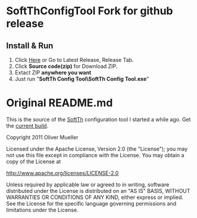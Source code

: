 # SoftThConfigTool Fork for github release
## Install & Run
1. Click [Here](https://github.com/icaros7/SoftThConfigTool/releases/latest) or Go to Latest Release, Release Tab.
2. Click **Source code(zip)** for Download ZIP.
3. Extact ZIP **anywhere you want**
4. Just run "**SoftTh Config Tool\SoftTh Config Tool.exe**"

# Original README.md
This is the source of the [SoftTh](http://www.softth.net/?page=home) configuration tool I started a while ago. Get the   [current build](http://www.mechatronics4you.com/wp-content/plugins/download-monitor/download.php?id=13).

Copyright 2011 Oliver Mueller

Licensed under the Apache License, Version 2.0 (the "License");
you may not use this file except in compliance with the License.
You may obtain a copy of the License at

   http://www.apache.org/licenses/LICENSE-2.0

Unless required by applicable law or agreed to in writing, software
distributed under the License is distributed on an "AS IS" BASIS,
WITHOUT WARRANTIES OR CONDITIONS OF ANY KIND, either express or implied.
See the License for the specific language governing permissions and
limitations under the License.

